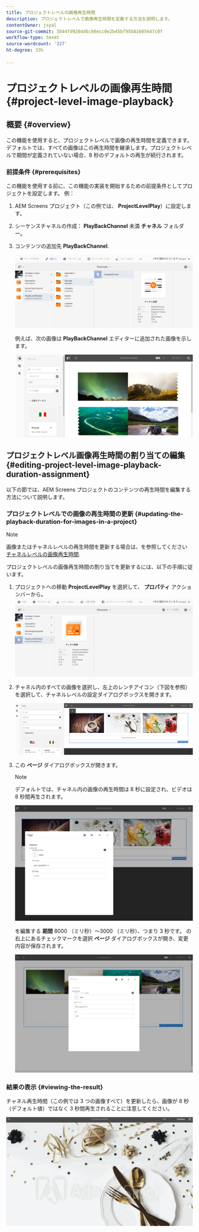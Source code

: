 ```yaml
---
title: プロジェクトレベルの画像再生時間
description: プロジェクトレベルで画像再生時間を定義する方法を説明します。
contentOwner: jsyal
source-git-commit: 3b44fd920dd6c98ecc0e2b45bf95b81685647c0f
workflow-type: tm+mt
source-wordcount: '327'
ht-degree: 33%

---
```



# プロジェクトレベルの画像再生時間 {#project-level-image-playback}

## 概要 {#overview}

この機能を使用すると、プロジェクトレベルで画像の再生時間を定義できます。 デフォルトでは、すべての画像はこの再生時間を継承します。プロジェクトレベルで期間が定義されていない場合、8 秒のデフォルトの再生が続行されます。

### 前提条件 {#prerequisites}

この機能を使用する前に、この機能の実装を開始するための前提条件としてプロジェクトを設定します。 例：

1. AEM Screens プロジェクト（この例では、 **ProjectLevelPlay**）に設定します。
1. シーケンスチャネルの作成： **PlayBackChannel** 未満 **チャネル** フォルダー。
1. コンテンツの追加先 **PlayBackChannel**.

   ![アセット](assets/image_playback1.png)

   例えば、次の画像は **PlayBackChannel** エディターに追加された画像を示します。

   ![アセット](assets/image_playback2.png)

## プロジェクトレベル画像再生時間の割り当ての編集 {#editing-project-level-image-playback-duration-assignment}

以下の節では、AEM Screens プロジェクトのコンテンツの再生時間を編集する方法について説明します。

### プロジェクトレベルでの画像の再生時間の更新 {#updating-the-playback-duration-for-images-in-a-project}


>[!NOTE]
>
>画像またはチャネルレベルの再生時間を更新する場合は、を参照してください [チャネルレベルの画像再生時間](channel-level-image-playback.md).

プロジェクトレベルの画像再生時間の割り当てを更新するには、以下の手順に従います。

1. プロジェクトへの移動 **ProjectLevelPlay** を選択して、 **プロパティ** アクションバーから。
   ![アセット](assets/image_playback3.png)

1. チャネル内のすべての画像を選択し、左上のレンチアイコン（下図を参照）を選択して、チャネルレベルの設定ダイアログボックスを開きます。

   ![screen_shot_2019-06-25at95945am](assets/screen_shot_2019-06-25at95945am.png)

1. この **ページ** ダイアログボックスが開きます。

   >[!NOTE]
   >
   >デフォルトでは、チャネル内の画像の再生時間は 8 秒に設定され、ビデオは 8 秒間再生されます。

   ![screen_shot_2019-06-25at100343am](assets/screen_shot_2019-06-25at100343am.png)

   を編集する **期間** 8000 （ミリ秒）～3000 （ミリ秒）、つまり 3 秒です。 の右上にあるチェックマークを選択 **ページ** ダイアログボックスが開き、変更内容が保存されます。

   ![screen_shot_2019-06-25at101527am](assets/screen_shot_2019-06-25at101527am.png)

### 結果の表示 {#viewing-the-result}

チャネル再生時間（この例では 3 つの画像すべて）を更新したら、画像が 8 秒（デフォルト値）ではなく 3 秒間再生されることに注意してください。

![channel_preview](assets/channel_preview.gif)

